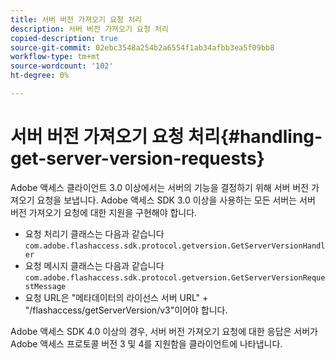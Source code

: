 ```yaml
---
title: 서버 버전 가져오기 요청 처리
description: 서버 버전 가져오기 요청 처리
copied-description: true
source-git-commit: 02ebc3548a254b2a6554f1ab34afbb3ea5f09bb8
workflow-type: tm+mt
source-wordcount: '102'
ht-degree: 0%

---
```


# 서버 버전 가져오기 요청 처리{#handling-get-server-version-requests}

Adobe 액세스 클라이언트 3.0 이상에서는 서버의 기능을 결정하기 위해 서버 버전 가져오기 요청을 보냅니다. Adobe 액세스 SDK 3.0 이상을 사용하는 모든 서버는 서버 버전 가져오기 요청에 대한 지원을 구현해야 합니다.

* 요청 처리기 클래스는 다음과 같습니다 `com.adobe.flashaccess.sdk.protocol.getversion.GetServerVersionHandler`
* 요청 메시지 클래스는 다음과 같습니다 `com.adobe.flashaccess.sdk.protocol.getversion.GetServerVersionRequestMessage`
* 요청 URL은 &quot;메타데이터의 라이선스 서버 URL&quot; + &quot;/flashaccess/getServerVersion/v3&quot;이어야 합니다.

Adobe 액세스 SDK 4.0 이상의 경우, 서버 버전 가져오기 요청에 대한 응답은 서버가 Adobe 액세스 프로토콜 버전 3 및 4를 지원함을 클라이언트에 나타냅니다.
